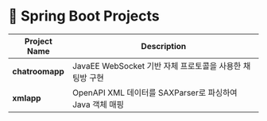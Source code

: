 # 📂 Spring Boot Projects

| Project Name | Description |
|--------------|-------------|
| **chatroomapp** | JavaEE WebSocket 기반 자체 프로토콜을 사용한 채팅방 구현|
| **xmlapp** | OpenAPI XML 데이터를 SAXParser로 파싱하여 Java 객체 매핑 |
